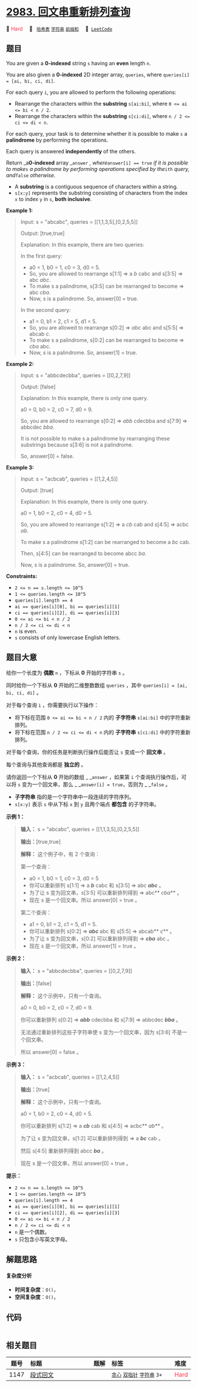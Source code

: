 # [2983. 回文串重新排列查询](https://leetcode.com/problems/palindrome-rearrangement-queries)

🔴 <font color=#ff334b>Hard</font>&emsp; 🔖&ensp; [`哈希表`](/outline/tag/hash-table.md) [`字符串`](/outline/tag/string.md) [`前缀和`](/outline/tag/prefix-sum.md)&emsp; 🔗&ensp;[`LeetCode`](https://leetcode.com/problems/palindrome-rearrangement-queries)

## 题目

You are given a **0-indexed** string `s` having an **even** length `n`.

You are also given a **0-indexed** 2D integer array, `queries`, where
`queries[i] = [ai, bi, ci, di]`.

For each query `i`, you are allowed to perform the following operations:

  * Rearrange the characters within the **substring** `s[ai:bi]`, where `0 <= ai <= bi < n / 2`.
  * Rearrange the characters within the **substring** `s[ci:di]`, where `n / 2 <= ci <= di < n`.

For each query, your task is to determine whether it is possible to make `s` a
**palindrome** by performing the operations.

Each query is answered **independently** of the others.

Return _a**0-indexed** array _`answer` _, where_`answer[i] == true` _if it is
possible to make_`s` _a palindrome by performing operations specified by
the_`ith` _query, and_`false` _otherwise._

  * A **substring** is a contiguous sequence of characters within a string.
  * `s[x:y]` represents the substring consisting of characters from the index `x` to index `y` in `s`, **both inclusive**.



**Example 1:**

> Input: s = "abcabc", queries = [[1,1,3,5],[0,2,5,5]]
> 
> Output: [true,true]
> 
> Explanation: In this example, there are two queries:
> 
> In the first query:
> - a0 = 1, b0 = 1, c0 = 3, d0 = 5.
> - So, you are allowed to rearrange s[1:1] => a _b_ cabc and s[3:5] => abc _abc_.
> - To make s a palindrome, s[3:5] can be rearranged to become => abc _cba_.
> - Now, s is a palindrome. So, answer[0] = true.
> 
> In the second query:
> - a1 = 0, b1 = 2, c1 = 5, d1 = 5.
> - So, you are allowed to rearrange s[0:2] => _abc_ abc and s[5:5] => abcab _c_.
> - To make s a palindrome, s[0:2] can be rearranged to become => _cba_ abc.
> - Now, s is a palindrome. So, answer[1] = true.

**Example 2:**

> Input: s = "abbcdecbba", queries = [[0,2,7,9]]
> 
> Output: [false]
> 
> Explanation: In this example, there is only one query.
> 
> a0 = 0, b0 = 2, c0 = 7, d0 = 9.
> 
> So, you are allowed to rearrange s[0:2] => _abb_ cdecbba and s[7:9] => abbcdec _bba_.
> 
> It is not possible to make s a palindrome by rearranging these substrings because s[3:6] is not a palindrome.
> 
> So, answer[0] = false.

**Example 3:**

> Input: s = "acbcab", queries = [[1,2,4,5]]
> 
> Output: [true]
> 
> Explanation: In this example, there is only one query.
> 
> a0 = 1, b0 = 2, c0 = 4, d0 = 5.
> 
> So, you are allowed to rearrange s[1:2] => a _cb_ cab and s[4:5] => acbc _ab_.
> 
> To make s a palindrome s[1:2] can be rearranged to become a _bc_ cab.
> 
> Then, s[4:5] can be rearranged to become abcc _ba_.
> 
> Now, s is a palindrome. So, answer[0] = true.



**Constraints:**

  * `2 <= n == s.length <= 10^5`
  * `1 <= queries.length <= 10^5`
  * `queries[i].length == 4`
  * `ai == queries[i][0], bi == queries[i][1]`
  * `ci == queries[i][2], di == queries[i][3]`
  * `0 <= ai <= bi < n / 2`
  * `n / 2 <= ci <= di < n `
  * `n` is even.
  * `s` consists of only lowercase English letters.


## 题目大意

给你一个长度为 **偶数**  `n` ，下标从 **0**  开始的字符串 `s` 。

同时给你一个下标从 **0**  开始的二维整数数组 `queries` ，其中 `queries[i] = [ai, bi, ci, di]` 。

对于每个查询 `i` ，你需要执行以下操作：

  * 将下标在范围 `0 <= ai <= bi < n / 2` 内的 **子字符串**  `s[ai:bi]` 中的字符重新排列。
  * 将下标在范围 `n / 2 <= ci <= di < n` 内的 **子字符串**  `s[ci:di]` 中的字符重新排列。

对于每个查询，你的任务是判断执行操作后能否让 `s` 变成一个 **回文串** 。

每个查询与其他查询都是 **独立的**  。

请你返回一个下标从 **0**  开始的数组 _ _`answer` ，如果第 `i` 个查询执行操作后，可以将 `s` 变为一个回文串，那么 _
_`answer[i] = true`，否则为 _ _`false` 。

  * **子字符串**  指的是一个字符串中一段连续的字符序列。
  * `s[x:y]` 表示 `s` 中从下标 `x` 到 `y` 且两个端点 **都包含**  的子字符串。



**示例 1：**

> 
> 
> 
> 
> 
> **输入：** s = "abcabc", queries = [[1,1,3,5],[0,2,5,5]]
> 
> **输出：**[true,true]
> 
> **解释：** 这个例子中，有 2 个查询：
> 
> 第一个查询：
> - a0 = 1, b0 = 1, c0 = 3, d0 = 5
> - 你可以重新排列 s[1:1] => a _**b**_ cabc 和 s[3:5] => abc _**abc**_  。
> - 为了让 s 变为回文串，s[3:5] 可以重新排列得到 => abc** _cba_** 。
> - 现在 s 是一个回文串。所以 answer[0] = true 。
> 
> 第二个查询：
> - a1 = 0, b1 = 2, c1 = 5, d1 = 5.
> - 你可以重新排列 s[0:2] => _**abc**_ abc 和 s[5:5] => abcab** _c_**  。
> - 为了让 s 变为回文串，s[0:2] 可以重新排列得到 => _**cba**_ abc 。
> - 现在 s 是一个回文串，所以 answer[1] = true 。
> 
> 

**示例 2：**

> 
> 
> 
> 
> 
> **输入：** s = "abbcdecbba", queries = [[0,2,7,9]]
> 
> **输出：**[false]
> 
> **解释：** 这个示例中，只有一个查询。
> 
> a0 = 0, b0 = 2, c0 = 7, d0 = 9.
> 
> 你可以重新排列 s[0:2] => _**abb**_ cdecbba 和 s[7:9] => abbcdec _**bba**_  。
> 
> 无法通过重新排列这些子字符串使 s 变为一个回文串，因为 s[3:6] 不是一个回文串。
> 
> 所以 answer[0] = false 。

**示例 3：**

> 
> 
> 
> 
> 
> **输入：** s = "acbcab", queries = [[1,2,4,5]]
> 
> **输出：**[true]
> 
> **解释：** 这个示例中，只有一个查询。
> 
> a0 = 1, b0 = 2, c0 = 4, d0 = 5.
> 
> 你可以重新排列 s[1:2] => a _**cb**_ cab 和 s[4:5] => acbc** _ab_**  。
> 
> 为了让 s 变为回文串，s[1:2] 可以重新排列得到 => a _**bc**_ cab 。
> 
> 然后 s[4:5] 重新排列得到 abcc _**ba**_  。
> 
> 现在 s 是一个回文串，所以 answer[0] = true 。



**提示：**

  * `2 <= n == s.length <= 10^5`
  * `1 <= queries.length <= 10^5`
  * `queries[i].length == 4`
  * `ai == queries[i][0], bi == queries[i][1]`
  * `ci == queries[i][2], di == queries[i][3]`
  * `0 <= ai <= bi < n / 2`
  * `n / 2 <= ci <= di < n `
  * `n` 是一个偶数。
  * `s` 只包含小写英文字母。


## 解题思路

#### 复杂度分析

- **时间复杂度**：`O()`，
- **空间复杂度**：`O()`，

## 代码

```javascript

```

## 相关题目

<!-- prettier-ignore -->
| 题号 | 标题 | 题解 | 标签 | 难度 |
| :------: | :------ | :------: | :------ | :------ |
| 1147 | [段式回文](https://leetcode.com/problems/longest-chunked-palindrome-decomposition) |  |  [`贪心`](/outline/tag/greedy.md) [`双指针`](/outline/tag/two-pointers.md) [`字符串`](/outline/tag/string.md) `3+` | <font color=#ff334b>Hard</font> |

<style>
.blue {
    background-color: #096dd9;
    padding: 0.25rem 0.5rem;
    margin: 0;
    font-size: 0.85em;
    border-radius: 3px;
    color: white;
    font-weight: 500;
}
table th:first-of-type { width: 10%; }
table th:nth-of-type(2) { width: 35%; }
table th:nth-of-type(3) { width: 10%; }
table th:nth-of-type(4) { width: 35%; }
table th:nth-of-type(5) { width: 10%; }
</style>
